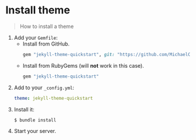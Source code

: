 # Install theme
> How to install a theme

1. Add your `Gemfile`:
    - Install from GitHub.
        ```ruby
        gem "jekyll-theme-quickstart", git: "https://github.com/MichaelCurrin/jekyll-theme-quickstart"
        ```
    - Install from RubyGems (will **not** work in this case).
        ```ruby
        gem "jekyll-theme-quickstart"
        ```
2. Add to your `_config.yml`:
    ```yaml
    theme: jekyll-theme-quickstart
    ```
3. Install it:
    ```sh
    $ bundle install
    ```
4. Start your server.
